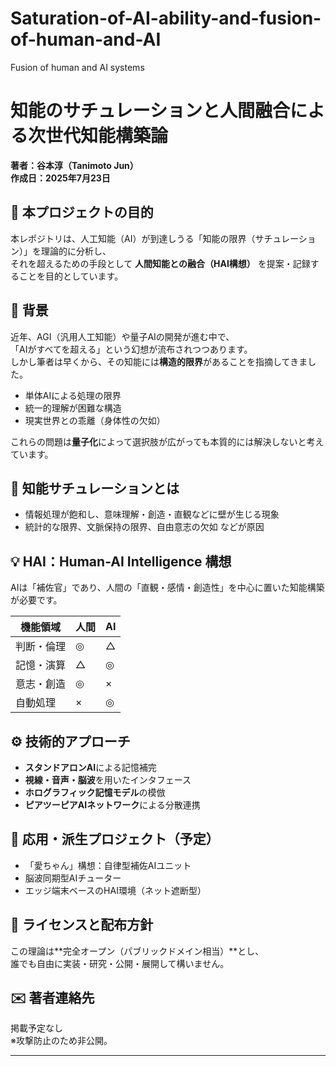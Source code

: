 # Saturation-of-AI-ability-and-fusion-of-human-and-AI
Fusion of human and AI systems

# 知能のサチュレーションと人間融合による次世代知能構築論  
**著者：谷本淳（Tanimoto Jun）**  
**作成日：2025年7月23日**  

## 📘 本プロジェクトの目的

本レポジトリは、人工知能（AI）が到達しうる「知能の限界（サチュレーション）」を理論的に分析し、  
それを超えるための手段として **人間知能との融合（HAI構想）** を提案・記録することを目的としています。  

## 🧠 背景

近年、AGI（汎用人工知能）や量子AIの開発が進む中で、  
「AIがすべてを超える」という幻想が流布されつつあります。  
しかし筆者は早くから、その知能には**構造的限界**があることを指摘してきました。  

- 単体AIによる処理の限界  
- 統一的理解が困難な構造  
- 現実世界との乖離（身体性の欠如）  

これらの問題は**量子化**によって選択肢が広がっても本質的には解決しないと考えています。

## 🔁 知能サチュレーションとは

- 情報処理が飽和し、意味理解・創造・直観などに壁が生じる現象
- 統計的な限界、文脈保持の限界、自由意志の欠如 などが原因

## 💡 HAI：Human-AI Intelligence 構想

AIは「補佐官」であり、人間の「直観・感情・創造性」を中心に置いた知能構築が必要です。  

| 機能領域 | 人間 | AI |
|----------|------|----|
| 判断・倫理 | ◎ | △ |
| 記憶・演算 | △ | ◎ |
| 意志・創造 | ◎ | × |
| 自動処理 | × | ◎ |

## ⚙️ 技術的アプローチ

- **スタンドアロンAI**による記憶補完  
- **視線・音声・脳波**を用いたインタフェース  
- **ホログラフィック記憶モデル**の模倣  
- **ピアツーピアAIネットワーク**による分散連携  

## 📎 応用・派生プロジェクト（予定）

- 「愛ちゃん」構想：自律型補佐AIユニット  
- 脳波同期型AIチューター  
- エッジ端末ベースのHAI環境（ネット遮断型）  

## 📝 ライセンスと配布方針

この理論は**完全オープン（パブリックドメイン相当）**とし、  
誰でも自由に実装・研究・公開・展開して構いません。  

## ✉️ 著者連絡先

掲載予定なし  
※攻撃防止のため非公開。

---
